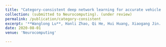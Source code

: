 ```yaml
---
title: "Category-consistent deep network learning for accurate vehicle logo recognition"
collection: (submitted to Neurocomputing). (under review)
permalink: /publication/category-consistent
excerpt: '**Wanglong Lu**, Hanli Zhao, Qi He, Hui Huang, Xiaogang Jin.'
date: 2020-08-01
venue: 'Neurocomputing'

---
```


